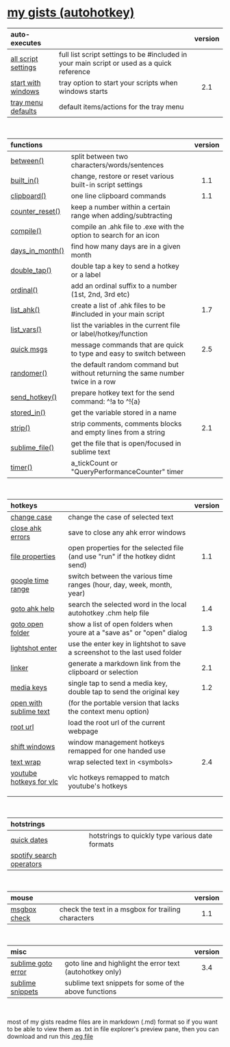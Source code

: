 # [my gists (autohotkey)](https://gist.github.com/davebrny/c500eeccbda8ecf8e983a7a4ad3dff7f)

| auto-executes | &nbsp; | version |  
|:--------------|:-------|:-------:|  
| [all script settings](https://gist.github.com/davebrny/e1102636e46db1293831aea63cabe485) | full list script settings to be #included in your main script or used as a quick reference |  |  
| [start with windows](https://gist.github.com/davebrny/bb958c31da5359263e1ba33cf7fe7fd5) | tray option to start your scripts when windows starts | 2.1 |  
| [tray menu defaults](https://gist.github.com/davebrny/63d8120c9f31c0505cfed1cfa9a6e68e) | default items/actions for the tray menu  

&nbsp;



| functions | &nbsp; | version |  
|:----------|:-------|:-------:|  
| [between()](https://gist.github.com/davebrny/a440ce36d11364d2f7cfc6d89d2f3f63) | split between two characters/words/sentences  |  |  
| [built_in()](https://gist.github.com/davebrny/02167ebb09cedfb922f875917c23b26b) | change, restore or reset various built-in script settings  | 1.1 |  
| [clipboard()](https://gist.github.com/davebrny/9cb0c53fa049832ab46925f3597637c5) | one line clipboard commands  | 1.1 |  
| [counter_reset()](https://gist.github.com/davebrny/65e1e8dc9784b85d352c26ef184f9d32) | keep a number within a certain range when adding/subtracting  |  |  
| [compile()](https://gist.github.com/davebrny/17a64afe1233a454a5842d96317dce99) | compile an .ahk file to .exe with the option to search for an icon |  |  
| [days_in_month()](https://gist.github.com/davebrny/d8a361412985c494e5b3a5a2954dde5c) | find how many days are in a given month    |  |  
| [double_tap()](https://gist.github.com/davebrny/383ab4158e4220f5658223475ad57719) | double tap a key to send a hotkey or a label  |  |  
| [ordinal()](https://gist.github.com/davebrny/a51dcb71f2ef652464bc863ea64aa5cc) | add an ordinal suffix to a number (1st, 2nd, 3rd etc)  
| [list_ahk()](https://gist.github.com/davebrny/55de3ab40499e33e40324ac6a96b70c0) | create a list of .ahk files to be #included in your main script  | 1.7 |  
| [list_vars()](https://gist.github.com/davebrny/d5cf686619a3402f1426277a3359521d) | list the variables in the current file or label/hotkey/function |  |  
| [quick msgs](https://gist.github.com/davebrny/c8fc4dd7af299afe5ec8883faa28784a) | message commands that are quick to type and easy to switch between  | 2.5 |  
| [randomer()](https://gist.github.com/davebrny/564328c8cfd9f85987ed9d4d0578d423) | the default random command but without returning the same number twice in a row  
| [send_hotkey()](https://gist.github.com/davebrny/ce25602584c77a50959334ce8ec2e989) | prepare hotkey text for the send command: ^!a to ^!{a}  
| [stored_in()](https://gist.github.com/davebrny/1c9083935a67ad58af04a12b78c91453) | get the variable stored in a name    
| [strip()](https://gist.github.com/davebrny/13b4ab574fd125d732749b406c4351d5) | strip comments, comments blocks and empty lines from a string  | 2.1 |  
| [sublime_file()](https://gist.github.com/davebrny/51fe9b24b17db5960700a3f1947b8c82) &nbsp; | get the file that is open/focused in sublime text  
| [timer()](https://gist.github.com/davebrny/0b34db1c2c0db78c4b3bb4d23ba26a9a) &nbsp; | a_tickCount or "QueryPerformanceCounter" timer   

&nbsp;



| hotkeys   | &nbsp; | version |  
|:----------|:-------|:-------:|  
| [change case](https://gist.github.com/davebrny/7712575122bbed789416ca4800391621) |  change the case of selected text  
| [close ahk errors](https://gist.github.com/davebrny/ffb37b346ecc4ac80446f9958cd78574) | save to close any ahk error windows  
| [file properties](https://gist.github.com/davebrny/fd31caabaa02a3e7e60095011e97b783) | open properties for the selected file (and use "run" if the hotkey didnt send) | 1.1 |  
| [google time range](https://gist.github.com/davebrny/101683d4b0277c9d4dd0b13ba82a4bba) | switch between the various time ranges (hour, day, week, month, year)  
| [goto ahk help](https://gist.github.com/davebrny/3ac1f359d3d033cfe3e072446cb3c401) | search the selected word in the local autohotkey .chm help file | 1.4 |  
| [goto open folder](https://gist.github.com/davebrny/4438ca257eb3954a08da5dea181085b0) | show a list of open folders when youre at a "save as" or "open" dialog | 1.3 |  
| [lightshot enter](https://gist.github.com/davebrny/0039e63b76254b466590a1414681f8e6) | use the enter key in lightshot to save a screenshot to the last used folder   
| [linker](https://gist.github.com/davebrny/b85e1470d2dd886053ef3415e7198508) | generate a markdown link from the clipboard or selection | 2.1 |  
| [media keys](https://gist.github.com/davebrny/0fec50393cb06a4f51a13ec7d1b77b28) | single tap to send a media key, double tap to send the original key | 1.2 |  
| [open with sublime text](https://gist.github.com/davebrny/28bae35c10b67df67b993e7c30cfdc71) | (for the portable version that lacks the context menu option)  
| [root url](https://gist.github.com/davebrny/964e124eb1655675a657755215a77906) | load the root url of the current webpage  
| [shift windows](https://gist.github.com/davebrny/e617d196502fa4d4fc4806edaef1a50a) | window management hotkeys remapped for one handed use  
| [text wrap](https://gist.github.com/davebrny/088c48d6678617876b34f53571e92ee6) | wrap selected text in \<symbols\> | 2.4 |  
| [youtube hotkeys for vlc](https://gist.github.com/davebrny/f6da569e2360d6bfd896eb7d50c70f66) &nbsp; | vlc hotkeys remapped to match youtube's hotkeys  


&nbsp;



| hotstrings | &nbsp; |  
|:-----------|:-------|  
| [quick dates](https://gist.github.com/davebrny/5155f65b53e50f4ddf615cd464c092a9) | hotstrings to quickly type various date formats  
| [spotify search operators](https://gist.github.com/davebrny/21b9f8147c82e66c913226ec6a8bc229) | &nbsp; | 1.5 |  

&nbsp;



| mouse      | &nbsp; | version |  
|:-----------|:-------|:-------:|  
| [msgbox check](https://gist.github.com/davebrny/ab814d0427a67237008dd7888cc464bd) | check the text in a msgbox for trailing characters  | 1.1 |  

&nbsp;



| misc | &nbsp; | version |  
|:-----|:-------|:-------:|  
| [sublime goto error](https://gist.github.com/davebrny/ff6a00e55d9d81e4bea9fe1d852d84a9) | goto line and highlight the error text (autohotkey only)  | 3.4 |  
| [sublime snippets](https://gist.github.com/davebrny/978751a35b8cedbbca3d5039dcf49a52) | sublime text snippets for some of the above functions |  |  

&nbsp;

most of my gists readme files are in markdown (.md) format so if you want to be able to view them as .txt in file explorer's preview pane, then you can download and run this [.reg file](https://gist.github.com/davebrny/97ecb29ac5808799e9cb233be24a2c88#file-md-file-explorer-preview-reg)